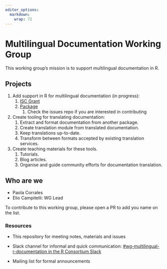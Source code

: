 ```yaml
---
editor_options: 
  markdown: 
    wrap: 72
---
```


# Multilingual Documentation Working Group

This working group’s mission is to support multilingual documentation in
R.

## Projects

1.  Add support in R for multilingual documentation (in progress):
    1.  [ISC
        Grant](https://github.com/eliocamp/rhelpi18n-grant-proposal/blob/main/isc-proposal.pdf)
    2.  [Package](https://github.com/eliocamp/rhelpi18n/)
        1.  Check the issues repo if you are interested in contributing
2.  Create tooling for translating documentation:
    1.  Extract and format documentation from another package.
    2.  Create translation module from translated documentation.
    3.  Keep translations up-to-date.
    4.  Transform between formats accepted by existing translation
        services.
3.  Create teaching materials for these tools.
    1.  Tutorials.
    2.  Blog articles.
    3.  Organise and guide community efforts for documentation
        translation.

## Who are we

-   Paola Corrales
-   Elio Campitelli: WG Lead

To contribute to this working group, please open a PR to add you name on
the list.

### Resources

-   This repository for meeting notes, materials and issues

-   Slack channel for informal and quick communication: [#wg-multilingual-r-documentation in the R Consortium Slack](https://rconsortium.slack.com/archives/C075V1SUKT9)

-   Mailing list for formal announcements

